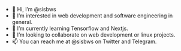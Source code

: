 - 👋 Hi, I’m @sisbws
- 👀 I’m interested in web development and software engineering in general.
- 🌱 I’m currently learning Tensorflow and Nextjs.
- 💞️ I’m looking to collaborate on web development or linux projects.
- 📫 You can reach me at @sisbws on Twitter and Telegram.

<!---
sisbws/sisbws is a ✨ special ✨ repository because its `README.md` (this file) appears on your GitHub profile.
You can click the Preview link to take a look at your changes.
--->
